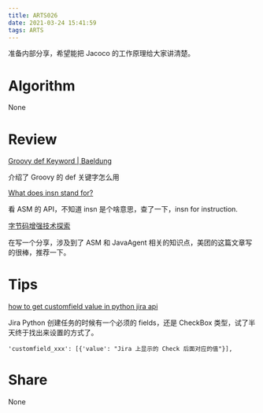 ```yaml
---
title: ARTS026
date: 2021-03-24 15:41:59
tags: ARTS
---
```

准备内部分享，希望能把 Jacoco 的工作原理给大家讲清楚。
<!--more-->
# Algorithm

None

# Review

[Groovy def Keyword | Baeldung](https://www.baeldung.com/groovy-def-keyword)

介绍了 Groovy 的 def 关键字怎么用

[What does insn stand for?](https://stackoverflow.com/questions/24708659/what-does-insn-stand-for)

看 ASM 的 API，不知道 insn 是个啥意思，查了一下，insn for instruction.

[字节码增强技术探索](https://tech.meituan.com/2019/09/05/java-bytecode-enhancement.html)

在写一个分享，涉及到了 ASM 和 JavaAgent 相关的知识点，美团的这篇文章写的很棒，推荐一下。

# Tips

[how to get customfield value in python jira api](https://community.atlassian.com/t5/Jira-questions/how-to-get-customfield-value-in-python-jira-api/qaq-p/1166668)

Jira Python 创建任务的时候有一个必须的 fields，还是 CheckBox 类型，试了半天终于找出来设置的方式了。

```
'customfield_xxx': [{'value': "Jira 上显示的 Check 后面对应的值"}],
```

# Share

None

